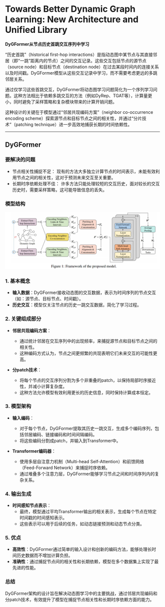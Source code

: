 # Towards Better Dynamic Graph Learning: New Architecture and Unified Library

**DyGFormer从节点历史首跳交互序列中学习**

“历史首跳”（historical first-hop interactions）是指动态图中某节点与其直接邻居（即“一跳”距离内的节点）之间的交互记录。这些交互包括节点的源节点（source node）和目标节点（destination node）在过去某段时间内的连接关系以及时间戳。DyGFormer模型从这些交互记录中学习，而不需要考虑更远的多跳邻居关系。

通过仅学习这些首跳交互，DyGFormer将动态图学习问题简化为一个序列学习问题。这种方法相比于依赖多跳交互的方法（例如DyRep、TGAT等），计算量更小，同时避免了采样策略和复杂模块带来的计算开销问题。

这种设计的关键在于模型通过“邻居共现编码方案”（neighbor co-occurrence encoding scheme）探索源节点和目标节点之间的相关性，并通过“分片技术”（patching technique）进一步高效地捕获长期的时间依赖性。

---

## DyGFormer
### 要解决的问题
- 节点相关性捕捉不足：
    现有的方法大多独立计算节点的时间表示，未能有效利用节点之间的相关性，这对于预测未来交互至关重要。
- 长期时序依赖处理不佳：
    许多方法只能处理较短的交互历史，面对较长的交互历史时，需要采样策略，这可能导致信息的丢失。

### 模型结构
![alt text](image-5.png)

### 1. **基本概念**
- **输入数据**：DyGFormer接收动态图的交互数据，表示为时间序列的节点交互（如：源节点、目标节点、时间戳）。
- **历史交互**：模型仅关注节点的历史一跳交互数据，简化了学习过程。

### 2. **关键组成部分**
- **邻居共现编码方案**：
  - 通过统计邻居在交互序列中的出现频率，来捕捉源节点和目标节点之间的相关性。
  - 这种编码方式认为，节点之间更频繁的共现表明它们未来交互的可能性更高。

- **分patch技术**：
  - 将每个节点的交互序列分割为多个非重叠的patch，以保持局部时序接近性，并减小计算复杂度。
  - 这种方法允许模型有效利用更长的历史信息，同时保持计算成本恒定。

### 3. **模型架构**
- **输入编码**：
  - 对于每个节点，DyGFormer提取其历史一跳交互，生成多个编码序列，包括邻居编码、链接编码和时间间隔编码。
  - 将这些编码分割成patch，并输入到Transformer中。

- **Transformer编码器**：
  - 使用多层自注意力机制（Multi-head Self-Attention）和前馈网络（Feed-Forward Network）来捕捉时序依赖。
  - 通过堆叠多个注意力层，DyGFormer能够学习节点之间和时间序列内的复杂关系。

### 4. **输出生成**
- **时间感知节点表示**：
  - 最终，模型通过平均Transformer输出的相关表示，生成每个节点在特定时间戳的时间感知表示。
  - 这些表示可以用于后续的任务，如动态链接预测和动态节点分类。

### 5. **优点**
- **高效性**：DyGFormer通过简单的输入设计和创新的编码方法，能够处理长时间历史数据而不增加计算负担。
- **准确性**：通过捕捉节点间的相关性和长期依赖，模型在多个数据集上实现了最先进的性能。

### 总结
DyGFormer架构的设计旨在解决动态图学习中的主要挑战，通过邻居共现编码和分patch技术，有效提升了模型在捕捉节点相关性和长期时序依赖方面的能力。